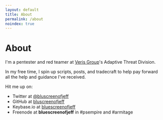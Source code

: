 ```yaml
---
layout: default
title: About
permalink: /about
noindex: true
---
```


# About

I'm a pentester and red teamer at [Veris Group](https://www.verisgroup.com/)'s Adaptive Threat Division.

In my free time, I spin up scripts, posts, and tradecraft to help pay forward all the help and guidance I've received.

Hit me up on: 

* Twitter at [@bluscreenofjeff](https://twitter.com/bluscreenofjeff)
* GitHub at [bluscreenofjeff](https://github.com/bluscreenofjeff)
* Keybase.io at [bluescreenofjeff](https://keybase.io/bluescreenofjeff)
* Freenode at **bluescreenofjeff** in #psempire and #armitage
